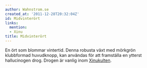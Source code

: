 ```yaml
---
author: Wahnstrom.se
created_at: '2011-12-28T20:32:04Z'
id: Midvinterört
links:
  mention:
  - Xinu
title: Midvinterört
---
```


En ört som blommar vintertid. Denna robusta växt med mörkgrön klubbformad huvudknopp, kan användas
för att framställa en ytterst hallucinogen drog. Drogen är vanlig inom [Xinukulten].

  [Xinukulten]: Xinu